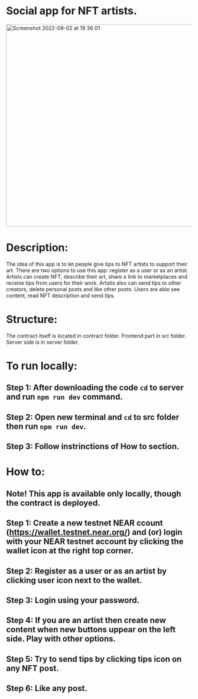 Social app for NFT artists.
========================

<img width="548" alt="Screenshot 2022-08-02 at 19 36 01" src="https://user-images.githubusercontent.com/81642088/182386803-62cf0b85-8e6f-4be5-944c-54a17c950ae8.png">


Description:
=================
The idea of this app is to let people give tips to NFT artists to support their art.
There are two options to use this app: register as a user or as an artist.
Artists can create NFT, describe their art, share a link to marketplaces and receive tips from users for their work. Artstis also can send tips to other creators, delete personal posts and like other posts.
Users are able see content, read NFT description and send tips.


Structure:
================
The contract itself is located in contract folder. 
Frontend part in src folder.
Server side is in server folder.



To run locally:
================
Step 1: After downloading the code ```cd``` to server and run ```npm run dev``` command.
--------------------------------------------------

Step 2: Open new terminal and ```cd``` to src folder then run ```npm run dev```.
--------------------------------------------------

Step 3: Follow instrinctions of **How to** section.
--------------------------------------------------


How to:
=======================
Note! This app is available only locally, though the contract is deployed.
----------------------------------


Step 1: Create a new testnet NEAR ccount (https://wallet.testnet.near.org/) and (or) login with your NEAR testnet account by clicking the wallet icon at the right top corner.
------------------------------

Step 2: Register as a user or as an artist by clicking user icon next to the wallet.
------------------------------

Step 3: Login using your password.
------------------------------

Step 4: If you are an artist then create new content when new buttons uppear on the left side. Play with other options.
------------------------------

Step 5: Try to send tips by clicking tips icon on any NFT post. 
------------------------------
Step 6: Like any post.
------------------------------
